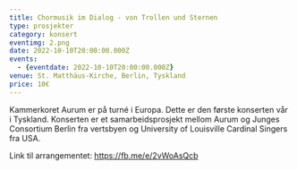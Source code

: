 ```yaml
---
title: Chormusik im Dialog - von Trollen und Sternen
type: prosjekter
category: konsert
eventimg: 2.png
date: 2022-10-10T20:00:00.000Z
events:
  - {eventdate: 2022-10-10T20:00:00.000Z}
venue: St. Matthäus-Kirche, Berlin, Tyskland
price: 10€
---
```

Kammerkoret Aurum er på turné i Europa. Dette er den første konserten vår i Tyskland. Konserten er et samarbeidsprosjekt mellom Aurum og Junges Consortium Berlin fra vertsbyen og University of Louisville Cardinal Singers fra USA.

L﻿ink til arrangementet: https://fb.me/e/2vWoAsQcb
